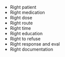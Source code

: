  - Right patient
 - Right medication
 - Right dose
 - Right route
 - Right time
 - Right education
 - Right to refuse
 - Right response and eval
 - Right documentation